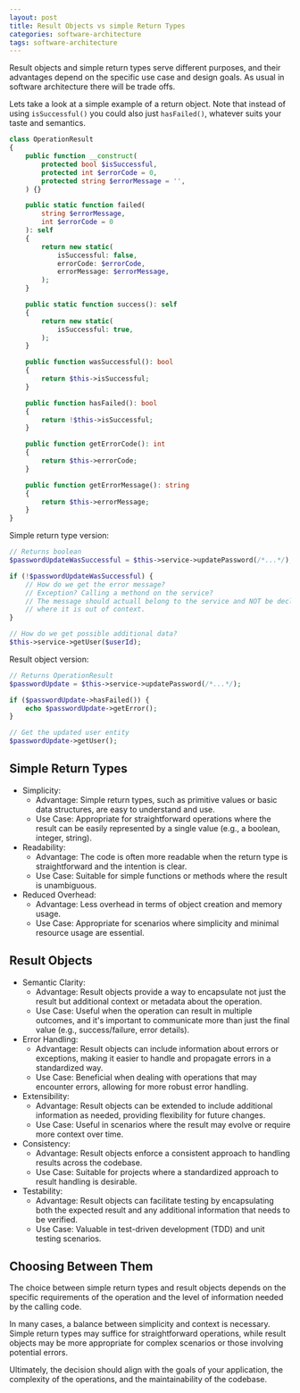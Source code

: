 ```yaml
---
layout: post
title: Result Objects vs simple Return Types
categories: software-architecture
tags: software-architecture
---
```


Result objects and simple return types serve different purposes, and their advantages depend on the specific use case and design goals. As usual in software architecture there will be trade offs.

Lets take a look at a simple example of a return object. Note that instead of using `isSuccessful()` you could also just `hasFailed()`, whatever suits your taste and semantics.

```php
class OperationResult
{
    public function __construct(
        protected bool $isSuccessful,
        protected int $errorCode = 0,
        protected string $errorMessage = '',
    ) {}

    public static function failed(
        string $errorMessage,
        int $errorCode = 0
    ): self
    {
        return new static(
            isSuccessful: false,
            errorCode: $errorCode,
            errorMessage: $errorMessage,
        );
    }

    public static function success(): self
    {
        return new static(
            isSuccessful: true,
        );
    }

    public function wasSuccessful(): bool
    {
        return $this->isSuccessful;
    }

    public function hasFailed(): bool
    {
        return !$this->isSuccessful;
    }

    public function getErrorCode(): int
    {
        return $this->errorCode;
    }

    public function getErrorMessage(): string
    {
        return $this->errorMessage;
    }
}
```

Simple return type version:

```php
// Returns boolean
$passwordUpdateWasSuccessful = $this->service->updatePassword(/*...*/);

if (!$passwordUpdateWasSuccessful) {
    // How do we get the error message? 
    // Exception? Calling a methond on the service?
    // The message should actuall belong to the service and NOT be declared here,
    // where it is out of context.
}

// How do we get possible additional data?
$this->service->getUser($userId);
```

Result object version:

```php
// Returns OperationResult
$passwordUpdate = $this->service->updatePassword(/*...*/);

if ($passwordUpdate->hasFailed()) {
    echo $passwordUpdate->getError();
}

// Get the updated user entity
$passwordUpdate->getUser();
```

## Simple Return Types

* Simplicity:
  * Advantage: Simple return types, such as primitive values or basic data structures, are easy to understand and use.
  * Use Case: Appropriate for straightforward operations where the result can be easily represented by a single value (e.g., a boolean, integer, string).
* Readability:
  * Advantage: The code is often more readable when the return type is straightforward and the intention is clear.
  * Use Case: Suitable for simple functions or methods where the result is unambiguous.
* Reduced Overhead:
  * Advantage: Less overhead in terms of object creation and memory usage.
  * Use Case: Appropriate for scenarios where simplicity and minimal resource usage are essential.

## Result Objects

* Semantic Clarity:
  * Advantage: Result objects provide a way to encapsulate not just the result but additional context or metadata about the operation.
  * Use Case: Useful when the operation can result in multiple outcomes, and it's important to communicate more than just the final value (e.g., success/failure, error details). 
* Error Handling:
  * Advantage: Result objects can include information about errors or exceptions, making it easier to handle and propagate errors in a standardized way.
  * Use Case: Beneficial when dealing with operations that may encounter errors, allowing for more robust error handling.
* Extensibility:
  * Advantage: Result objects can be extended to include additional information as needed, providing flexibility for future changes.
  * Use Case: Useful in scenarios where the result may evolve or require more context over time.
* Consistency:
  * Advantage: Result objects enforce a consistent approach to handling results across the codebase.
  * Use Case: Suitable for projects where a standardized approach to result handling is desirable.
* Testability:
  * Advantage: Result objects can facilitate testing by encapsulating both the expected result and any additional information that needs to be verified.
  * Use Case: Valuable in test-driven development (TDD) and unit testing scenarios.

## Choosing Between Them

The choice between simple return types and result objects depends on the specific requirements of the operation and the level of information needed by the calling code.

In many cases, a balance between simplicity and context is necessary. Simple return types may suffice for straightforward operations, while result objects may be more appropriate for complex scenarios or those involving potential errors.

Ultimately, the decision should align with the goals of your application, the complexity of the operations, and the maintainability of the codebase.
